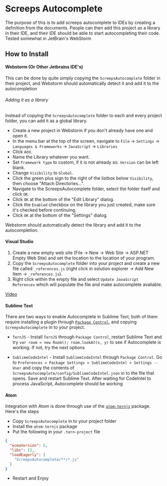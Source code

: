Screeps Autocomplete
====================
The purpose of this is to add screeps autocomplete to IDEs by creating a definition from the documents. People can then
add this project as a library in their IDE, and their IDE should be able to start autocompleting their code. Tested
somewhat in JetBrain's WebStorm

## How to Install

#### Webstorm (Or Other Jetbrains IDE's)
This can be done by quite simply copying the `ScreepsAutocomplete` folder in their project, and Webstorm should automatically
detect it and add it to the autocompletion
###### Adding it as a library
Instead of copying the `ScreepsAutocomplete` folder to each and every project folder, you can add it as a global library.

* Create a new project in Webstorm if you don't already have one and open it.
* In the menu bar at the top of the screen, navigate to `File` -> `Settings` -> `Languages & Frameworks` -> `JavaScript` -> `Libraries`
* Click `Add`.
* Name the Library whatever you want.
* Set `Framework type` to custom, if it is not already so. `Version` can be left blank.
* Change `Visibility` to `Global`.
* Click the green plus sign to the right of the listbox below `Visibility`, then choose "Attach Directories...".
* Navigate to the ScreepsAutocomplete folder, select the folder itself and click `OK`.
* Click `OK` at the bottom of the "Edit Library" dialog.
* Click the `Enabled` checkbox on the library you just created, make sure it's checked before continuing.
* Click `OK` at the bottom of the "Settings" dialog.

Webstorm should automatically detect the library and add it to the autocompletion.

#### Visual Studio
1. Create a new empty web site (File -> New -> Web Site -> ASP.NET Empty Web Site) and set the location to the location of your program.
2. Copy the `ScreepsAutocomplete` folder into your project and create a new file called `_references.js` (right click in solution explorer -> Add New Item -> `_references.js`).
3. Right click within the empty file and select `Update JavaScript References` which will populate the file and make autocomplete avaliable.

[Video](https://youtu.be/XgCBdF1BBdE?t=48s)

#### Sublime Text
There are two ways to enable Autocomplete in Sublime Text, both of them require installing a plugin through 
[`Package Control`](https://packagecontrol.io/installation), and copying `ScreepsAutocomplete` in to your project.

 * `TernJS` - Install `TernJS` through `Package Control`, restart Sublime Text and try `var room = new Room(); room.lookAt(x, y)` 
 to see if Autocomplete is working. If not, try the next options
 
 * `SublimeCodeIntel` - Install `SublimeCodeIntel` through `Package Control`. Go to `Preferences > Package Settings > SublimeCodeIntel > Settings -- User`
 and copy the contents of `ScreepsAutocomplete/config/SublimeCodeIntel.json` in to the file that opens. Save and restart Sublime
 Text. After waiting for CodeIntel to process JavaScript, Autocomplete should be working
 
#### Atom
Integration with Atom is done through use of the [`atom-ternjs`](https://github.com/tststs/atom-ternjs) package. Here's the steps

 * Copy `ScreepsAutocomplete` in to your project folder
 * Install the `atom-ternjs` package
 * Put the following in your `.tern-project` file
```json
{
  "ecmaVersion": 6,
  "libs": [],
  "loadEagerly": [
    "ScreepsAutocomplete/**/*.js"
  ]
}
```
 * Restart and Enjoy
